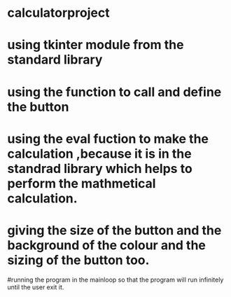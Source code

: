 # calculatorproject
# using tkinter module from the standard library
# using the function to call and define the button
# using the eval fuction to make the calculation ,because it is in the standrad library which helps to perform the mathmetical calculation.
# giving the size of the button and the background of the colour and the sizing of the button too.
#running the program in the mainloop so that the program will run infinitely until the user exit it.
